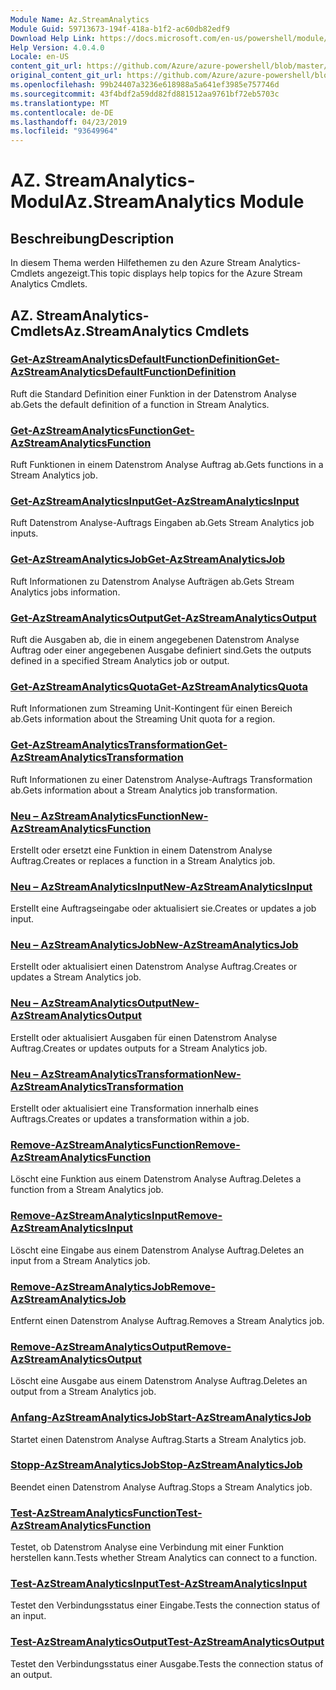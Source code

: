 ```yaml
---
Module Name: Az.StreamAnalytics
Module Guid: 59713673-194f-418a-b1f2-ac60db82edf9
Download Help Link: https://docs.microsoft.com/en-us/powershell/module/az.streamanalytics
Help Version: 4.0.4.0
Locale: en-US
content_git_url: https://github.com/Azure/azure-powershell/blob/master/src/StreamAnalytics/StreamAnalytics/help/Az.StreamAnalytics.md
original_content_git_url: https://github.com/Azure/azure-powershell/blob/master/src/StreamAnalytics/StreamAnalytics/help/Az.StreamAnalytics.md
ms.openlocfilehash: 99b24407a3236e618988a5a641ef3985e757746d
ms.sourcegitcommit: 43f4bdf2a59dd82fd881512aa9761bf72eb5703c
ms.translationtype: MT
ms.contentlocale: de-DE
ms.lasthandoff: 04/23/2019
ms.locfileid: "93649964"
---
```

# <span data-ttu-id="8fa91-101">AZ. StreamAnalytics-Modul</span><span class="sxs-lookup"><span data-stu-id="8fa91-101">Az.StreamAnalytics Module</span></span>
## <span data-ttu-id="8fa91-102">Beschreibung</span><span class="sxs-lookup"><span data-stu-id="8fa91-102">Description</span></span>
<span data-ttu-id="8fa91-103">In diesem Thema werden Hilfethemen zu den Azure Stream Analytics-Cmdlets angezeigt.</span><span class="sxs-lookup"><span data-stu-id="8fa91-103">This topic displays help topics for the Azure Stream Analytics Cmdlets.</span></span>

## <span data-ttu-id="8fa91-104">AZ. StreamAnalytics-Cmdlets</span><span class="sxs-lookup"><span data-stu-id="8fa91-104">Az.StreamAnalytics Cmdlets</span></span>
### [<span data-ttu-id="8fa91-105">Get-AzStreamAnalyticsDefaultFunctionDefinition</span><span class="sxs-lookup"><span data-stu-id="8fa91-105">Get-AzStreamAnalyticsDefaultFunctionDefinition</span></span>](Get-AzStreamAnalyticsDefaultFunctionDefinition.md)
<span data-ttu-id="8fa91-106">Ruft die Standard Definition einer Funktion in der Datenstrom Analyse ab.</span><span class="sxs-lookup"><span data-stu-id="8fa91-106">Gets the default definition of a function in Stream Analytics.</span></span>

### [<span data-ttu-id="8fa91-107">Get-AzStreamAnalyticsFunction</span><span class="sxs-lookup"><span data-stu-id="8fa91-107">Get-AzStreamAnalyticsFunction</span></span>](Get-AzStreamAnalyticsFunction.md)
<span data-ttu-id="8fa91-108">Ruft Funktionen in einem Datenstrom Analyse Auftrag ab.</span><span class="sxs-lookup"><span data-stu-id="8fa91-108">Gets functions in a Stream Analytics job.</span></span>

### [<span data-ttu-id="8fa91-109">Get-AzStreamAnalyticsInput</span><span class="sxs-lookup"><span data-stu-id="8fa91-109">Get-AzStreamAnalyticsInput</span></span>](Get-AzStreamAnalyticsInput.md)
<span data-ttu-id="8fa91-110">Ruft Datenstrom Analyse-Auftrags Eingaben ab.</span><span class="sxs-lookup"><span data-stu-id="8fa91-110">Gets Stream Analytics job inputs.</span></span>

### [<span data-ttu-id="8fa91-111">Get-AzStreamAnalyticsJob</span><span class="sxs-lookup"><span data-stu-id="8fa91-111">Get-AzStreamAnalyticsJob</span></span>](Get-AzStreamAnalyticsJob.md)
<span data-ttu-id="8fa91-112">Ruft Informationen zu Datenstrom Analyse Aufträgen ab.</span><span class="sxs-lookup"><span data-stu-id="8fa91-112">Gets Stream Analytics jobs information.</span></span>

### [<span data-ttu-id="8fa91-113">Get-AzStreamAnalyticsOutput</span><span class="sxs-lookup"><span data-stu-id="8fa91-113">Get-AzStreamAnalyticsOutput</span></span>](Get-AzStreamAnalyticsOutput.md)
<span data-ttu-id="8fa91-114">Ruft die Ausgaben ab, die in einem angegebenen Datenstrom Analyse Auftrag oder einer angegebenen Ausgabe definiert sind.</span><span class="sxs-lookup"><span data-stu-id="8fa91-114">Gets the outputs defined in a specified Stream Analytics job or output.</span></span>

### [<span data-ttu-id="8fa91-115">Get-AzStreamAnalyticsQuota</span><span class="sxs-lookup"><span data-stu-id="8fa91-115">Get-AzStreamAnalyticsQuota</span></span>](Get-AzStreamAnalyticsQuota.md)
<span data-ttu-id="8fa91-116">Ruft Informationen zum Streaming Unit-Kontingent für einen Bereich ab.</span><span class="sxs-lookup"><span data-stu-id="8fa91-116">Gets information about the Streaming Unit quota for a region.</span></span>

### [<span data-ttu-id="8fa91-117">Get-AzStreamAnalyticsTransformation</span><span class="sxs-lookup"><span data-stu-id="8fa91-117">Get-AzStreamAnalyticsTransformation</span></span>](Get-AzStreamAnalyticsTransformation.md)
<span data-ttu-id="8fa91-118">Ruft Informationen zu einer Datenstrom Analyse-Auftrags Transformation ab.</span><span class="sxs-lookup"><span data-stu-id="8fa91-118">Gets information about a Stream Analytics job transformation.</span></span>

### [<span data-ttu-id="8fa91-119">Neu – AzStreamAnalyticsFunction</span><span class="sxs-lookup"><span data-stu-id="8fa91-119">New-AzStreamAnalyticsFunction</span></span>](New-AzStreamAnalyticsFunction.md)
<span data-ttu-id="8fa91-120">Erstellt oder ersetzt eine Funktion in einem Datenstrom Analyse Auftrag.</span><span class="sxs-lookup"><span data-stu-id="8fa91-120">Creates or replaces a function in a Stream Analytics job.</span></span>

### [<span data-ttu-id="8fa91-121">Neu – AzStreamAnalyticsInput</span><span class="sxs-lookup"><span data-stu-id="8fa91-121">New-AzStreamAnalyticsInput</span></span>](New-AzStreamAnalyticsInput.md)
<span data-ttu-id="8fa91-122">Erstellt eine Auftragseingabe oder aktualisiert sie.</span><span class="sxs-lookup"><span data-stu-id="8fa91-122">Creates or updates a job input.</span></span>

### [<span data-ttu-id="8fa91-123">Neu – AzStreamAnalyticsJob</span><span class="sxs-lookup"><span data-stu-id="8fa91-123">New-AzStreamAnalyticsJob</span></span>](New-AzStreamAnalyticsJob.md)
<span data-ttu-id="8fa91-124">Erstellt oder aktualisiert einen Datenstrom Analyse Auftrag.</span><span class="sxs-lookup"><span data-stu-id="8fa91-124">Creates or updates a Stream Analytics job.</span></span>

### [<span data-ttu-id="8fa91-125">Neu – AzStreamAnalyticsOutput</span><span class="sxs-lookup"><span data-stu-id="8fa91-125">New-AzStreamAnalyticsOutput</span></span>](New-AzStreamAnalyticsOutput.md)
<span data-ttu-id="8fa91-126">Erstellt oder aktualisiert Ausgaben für einen Datenstrom Analyse Auftrag.</span><span class="sxs-lookup"><span data-stu-id="8fa91-126">Creates or updates outputs for a Stream Analytics job.</span></span>

### [<span data-ttu-id="8fa91-127">Neu – AzStreamAnalyticsTransformation</span><span class="sxs-lookup"><span data-stu-id="8fa91-127">New-AzStreamAnalyticsTransformation</span></span>](New-AzStreamAnalyticsTransformation.md)
<span data-ttu-id="8fa91-128">Erstellt oder aktualisiert eine Transformation innerhalb eines Auftrags.</span><span class="sxs-lookup"><span data-stu-id="8fa91-128">Creates or updates a transformation within a job.</span></span>

### [<span data-ttu-id="8fa91-129">Remove-AzStreamAnalyticsFunction</span><span class="sxs-lookup"><span data-stu-id="8fa91-129">Remove-AzStreamAnalyticsFunction</span></span>](Remove-AzStreamAnalyticsFunction.md)
<span data-ttu-id="8fa91-130">Löscht eine Funktion aus einem Datenstrom Analyse Auftrag.</span><span class="sxs-lookup"><span data-stu-id="8fa91-130">Deletes a function from a Stream Analytics job.</span></span>

### [<span data-ttu-id="8fa91-131">Remove-AzStreamAnalyticsInput</span><span class="sxs-lookup"><span data-stu-id="8fa91-131">Remove-AzStreamAnalyticsInput</span></span>](Remove-AzStreamAnalyticsInput.md)
<span data-ttu-id="8fa91-132">Löscht eine Eingabe aus einem Datenstrom Analyse Auftrag.</span><span class="sxs-lookup"><span data-stu-id="8fa91-132">Deletes an input from a Stream Analytics job.</span></span>

### [<span data-ttu-id="8fa91-133">Remove-AzStreamAnalyticsJob</span><span class="sxs-lookup"><span data-stu-id="8fa91-133">Remove-AzStreamAnalyticsJob</span></span>](Remove-AzStreamAnalyticsJob.md)
<span data-ttu-id="8fa91-134">Entfernt einen Datenstrom Analyse Auftrag.</span><span class="sxs-lookup"><span data-stu-id="8fa91-134">Removes a Stream Analytics job.</span></span>

### [<span data-ttu-id="8fa91-135">Remove-AzStreamAnalyticsOutput</span><span class="sxs-lookup"><span data-stu-id="8fa91-135">Remove-AzStreamAnalyticsOutput</span></span>](Remove-AzStreamAnalyticsOutput.md)
<span data-ttu-id="8fa91-136">Löscht eine Ausgabe aus einem Datenstrom Analyse Auftrag.</span><span class="sxs-lookup"><span data-stu-id="8fa91-136">Deletes an output from a Stream Analytics job.</span></span>

### [<span data-ttu-id="8fa91-137">Anfang-AzStreamAnalyticsJob</span><span class="sxs-lookup"><span data-stu-id="8fa91-137">Start-AzStreamAnalyticsJob</span></span>](Start-AzStreamAnalyticsJob.md)
<span data-ttu-id="8fa91-138">Startet einen Datenstrom Analyse Auftrag.</span><span class="sxs-lookup"><span data-stu-id="8fa91-138">Starts a Stream Analytics job.</span></span>

### [<span data-ttu-id="8fa91-139">Stopp-AzStreamAnalyticsJob</span><span class="sxs-lookup"><span data-stu-id="8fa91-139">Stop-AzStreamAnalyticsJob</span></span>](Stop-AzStreamAnalyticsJob.md)
<span data-ttu-id="8fa91-140">Beendet einen Datenstrom Analyse Auftrag.</span><span class="sxs-lookup"><span data-stu-id="8fa91-140">Stops a Stream Analytics job.</span></span>

### [<span data-ttu-id="8fa91-141">Test-AzStreamAnalyticsFunction</span><span class="sxs-lookup"><span data-stu-id="8fa91-141">Test-AzStreamAnalyticsFunction</span></span>](Test-AzStreamAnalyticsFunction.md)
<span data-ttu-id="8fa91-142">Testet, ob Datenstrom Analyse eine Verbindung mit einer Funktion herstellen kann.</span><span class="sxs-lookup"><span data-stu-id="8fa91-142">Tests whether Stream Analytics can connect to a function.</span></span>

### [<span data-ttu-id="8fa91-143">Test-AzStreamAnalyticsInput</span><span class="sxs-lookup"><span data-stu-id="8fa91-143">Test-AzStreamAnalyticsInput</span></span>](Test-AzStreamAnalyticsInput.md)
<span data-ttu-id="8fa91-144">Testet den Verbindungsstatus einer Eingabe.</span><span class="sxs-lookup"><span data-stu-id="8fa91-144">Tests the connection status of an input.</span></span>

### [<span data-ttu-id="8fa91-145">Test-AzStreamAnalyticsOutput</span><span class="sxs-lookup"><span data-stu-id="8fa91-145">Test-AzStreamAnalyticsOutput</span></span>](Test-AzStreamAnalyticsOutput.md)
<span data-ttu-id="8fa91-146">Testet den Verbindungsstatus einer Ausgabe.</span><span class="sxs-lookup"><span data-stu-id="8fa91-146">Tests the connection status of an output.</span></span>

